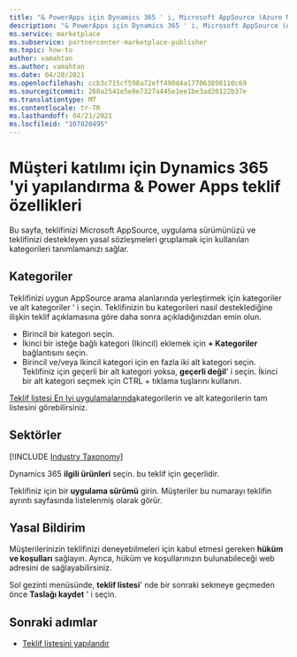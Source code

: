 ```yaml
---
title: "& PowerApps için Dynamics 365 ' i, Microsoft AppSource (Azure Marketi) üzerinde yapılandırma sunmaktadır."
description: "& PowerApps için Dynamics 365 ' i, Microsoft AppSource (Azure Marketi) üzerinde yapılandırma sunmaktadır."
ms.service: marketplace
ms.subservice: partnercenter-marketplace-publisher
ms.topic: how-to
author: vamahtan
ms.author: vamahtan
ms.date: 04/20/2021
ms.openlocfilehash: ccb3c715cf598a72eff490d4a177063898110c69
ms.sourcegitcommit: 260a2541e5e0e7327a445e1ee1be3ad20122b37e
ms.translationtype: MT
ms.contentlocale: tr-TR
ms.lasthandoff: 04/21/2021
ms.locfileid: "107820495"
---
```

# <a name="configure-dynamics-365-for-customer-engagement--power-apps-offer-properties"></a>Müşteri katılımı için Dynamics 365 'yi yapılandırma & Power Apps teklif özellikleri

Bu sayfa, teklifinizi Microsoft AppSource, uygulama sürümünüzü ve teklifinizi destekleyen yasal sözleşmeleri gruplamak için kullanılan kategorileri tanımlamanızı sağlar.

## <a name="categories"></a>Kategoriler

Teklifinizi uygun AppSource arama alanlarında yerleştirmek için kategoriler ve alt kategoriler ' i seçin. Teklifinizin bu kategorileri nasıl desteklediğine ilişkin teklif açıklamasına göre daha sonra açıkladığınızdan emin olun.

- Birincil bir kategori seçin.
- İkinci bir isteğe bağlı kategori (Ikincil) eklemek için **+ Kategoriler** bağlantısını seçin.
- Birincil ve/veya Ikincil kategori için en fazla iki alt kategori seçin. Teklifiniz için geçerli bir alt kategori yoksa, **geçerli değil**' i seçin. İkinci bir alt kategori seçmek için CTRL + tıklama tuşlarını kullanın.

[Teklif listesi En Iyi uygulamalarında](gtm-offer-listing-best-practices.md)kategorilerin ve alt kategorilerin tam listesini görebilirsiniz.

## <a name="industries"></a>Sektörler

[!INCLUDE [Industry Taxonomy](./includes/industry-taxonomy.md)]

Dynamics 365 **ilgili ürünleri** seçin. bu teklif için geçerlidir.

Teklifiniz için bir **uygulama sürümü** girin. Müşteriler bu numarayı teklifin ayrıntı sayfasında listelenmiş olarak görür.

## <a name="legal"></a>Yasal Bildirim

Müşterilerinizin teklifinizi deneyebilmeleri için kabul etmesi gereken **hüküm ve koşulları** sağlayın. Ayrıca, hüküm ve koşullarınızın bulunabileceği web adresini de sağlayabilirsiniz.

Sol gezinti menüsünde, **teklif listesi**' nde bir sonraki sekmeye geçmeden önce **Taslağı kaydet** ' i seçin.

## <a name="next-steps"></a>Sonraki adımlar

- [Teklif listesini yapılandır](dynamics-365-customer-engage-offer-listing.md)
